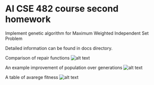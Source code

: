 # AI CSE 482 course second homework

Implement genetic algorithm for Maximum Weighted Independent Set Problem

Detailed information can be found in docs directory.

Comparison of repair functions
![alt text](screenshots/comparison.png)

An example improvement of population over generations 
![alt text](screenshots/example.png)

A table of avarege fitness 
![alt text](screenshots/table.png)

